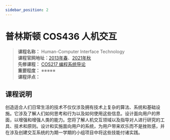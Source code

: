 ```yaml
---
sidebar_position: 2
---
```


# 普林斯顿 COS436 人机交互





>**课程名称：** Human-Computer Interface Technology      
**课程官网地址：**[2013年春](https://www.cs.princeton.edu/courses/archive/spring13/cos436/)、[2021年秋](https://www.cs.princeton.edu/courses/archive/fall01/cs436/)  
**先修课程：** [COS217 编程系统导论](https://hackway.org/docs/cs/sophomore/programming/cos217)      
**重要程度：** ※※※※※  
**课程评点：** 


## 课程说明
创造适合人们日常生活的技术不仅仅涉及拥有技术上复杂的算法、系统和基础设施。它涉及了解人们如何思考和行为以及如何使用这些信息。设计面向用户的界面，以增强和增强人类的能力。您将了解人机交互领域以及指导对人进行研究的工具、技术和原则。设计和实施面向用户的系统，为用户带来欢乐而不是挫败感，并在涉及创建交互系统的为期一学期的小组项目中将这些技能付诸实践。



